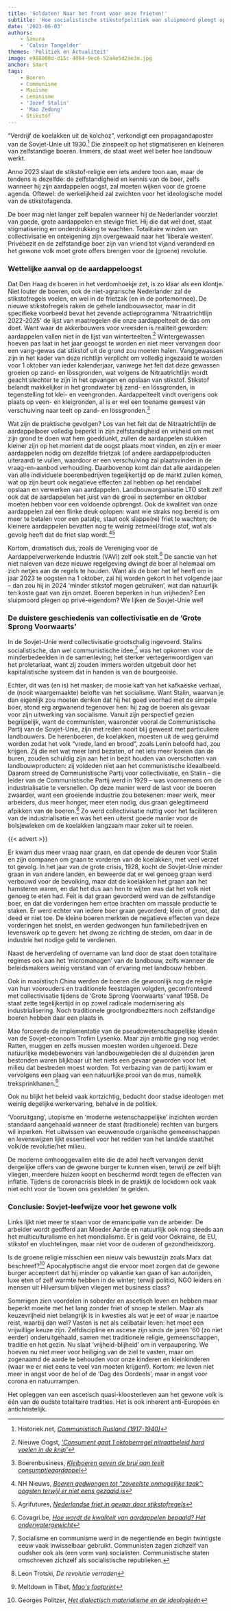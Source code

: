 ```yaml
---
title: 'Soldaten! Naar het front voor onze frieten!'
subtitle: 'Hoe socialistische stikstofpolitiek een sluipmoord pleegt op onze friet'
date: '2023-06-03'
authors:
    - Sanura
    - 'Calvin Tangelder'
themes: 'Politiek en Actualiteit'
image: e988008d-d15c-4064-9ec6-52a4e5d2ae3e.jpg
anchor: Smart
tags:
    - Boeren
    - Communisme
    - Maoïsme
    - Leninisme
    - 'Jozef Stalin'
    - 'Mao Zedong'
    - Stikstof
---
```


“Verdrijf de koelakken uit de kolchoz”, verkondigt een propagandaposter van de Sovjet-Unie uit 1930.[^1] Die zinspeelt op het stigmatiseren en kleineren van zelfstandige boeren. Immers, de staat weet wel beter hoe landbouw werkt. 

Anno 2023 slaat de stikstof-religie een iets andere toon aan, maar de tendens is dezelfde: de zelfstandigheid en kennis van de boer, zelfs wanneer hij zijn aardappelen oogst, zal moeten wijken voor de groene agenda. Oftewel: de werkelijkheid zal zwichten voor het ideologische model van de stikstofagenda. 

De boer mag niet langer zelf bepalen wanneer hij de Nederlander voorziet van goede, grote aardappelen en stevige friet. Hij die dat wel doet, staat stigmatisering en onderdrukking te wachten. Totalitaire winden van collectivisatie en onteigening zijn overgewaaid naar het ‘liberale westen’. Privébezit en de zelfstandige boer zijn van vriend tot vijand veranderd en het gewone volk moet grote offers brengen voor de (groene) revolutie. 

### Wettelijke aanval op de aardappeloogst

Dat Den Haag de boeren in het verdomhoekje zet, is zo klaar als een klontje. Niet louter de boeren, ook de niet-agrarische Nederlander zal de stikstofregels voelen, en wel in de frietzak (en in de portemonnee). De nieuwe stikstofregels raken de gehele landbouwsector, maar in dit specifieke voorbeeld bevat het zevende actieprogramma 'Nitraatrichtlijn 2022-2025' de lijst van maatregelen die onze aardappelteelt de das om doet. Want waar de akkerbouwers voor vreesden is realiteit geworden: aardappelen vallen niet in de lijst van winterteelten.[^2] Wintergewassen hoeven pas laat in het jaar geoogst te worden en niet meer vervangen door een vang-gewas dat stikstof uit de grond zou moeten halen. Vanggewassen zijn in het kader van deze richtlijn verplicht om volledig ingezaaid te worden voor 1 oktober van ieder kalenderjaar, vanwege het feit dat deze gewassen groeien op zand- en lössgronden, wat volgens de Nitraatrichtlijn wordt geacht slechter te zijn in het opvangen en opslaan van stikstof. Stikstof belandt makkelijker in het grondwater bij zand- en lössgronden, in tegenstelling tot klei- en veengronden. Aardappelteelt vindt overigens ook plaats op veen- en kleigronden, al is er wel een toename geweest van verschuiving naar teelt op zand- en lössgronden.[^3]

Wat zijn de praktische gevolgen? Los van het feit dat de Nitraatrichtlijn de aardappelboer volledig beperkt in zijn zelfstandigheid en vrijheid om met zijn grond te doen wat hem goeddunkt, zullen de aardappelen stukken kleiner zijn op het moment dat de oogst plaats moet vinden, en zijn er meer aardappelen nodig om dezelfde frietzak (of andere aardappelproducten uiteraard) te vullen, waardoor er een verschuiving zal plaatsvinden in de vraag-en-aanbod verhouding. Daarbovenop komt dan dat alle aardappelen van alle individuele boerenbedrijven tegelijkertijd op de markt zullen komen, wat op zijn beurt ook negatieve effecten zal hebben op het rendabel opslaan en verwerken van aardappelen. Landbouworganisatie LTO stelt zelf ook dat de aardappelen het juist van de groei in september en oktober moeten hebben voor een voldoende opbrengst. Ook de kwaliteit van onze aardappelen zal een flinke deuk oplopen: want wie straks nog bereid is om meer te betalen voor een patatje, staat ook slappe(re) friet te wachten; de kleinere aardappelen bevatten nog te weinig zetmeel/droge stof, wat als gevolg heeft dat de friet slap wordt.[^4][^5]

Kortom, dramatisch dus, zoals de Vereniging voor de Aardappelverwerkende Industrie (VAVI) zelf ook stelt.[^6]  De sanctie van het niet naleven van deze nieuwe regelgeving dwingt de boer al helemaal om zich netjes aan de regels te houden. Want als de boer het lef heeft om in jaar 2023 te oogsten na 1 oktober, zal hij worden gekort in het volgende jaar – dan zou hij in 2024 ‘minder stikstof mogen gebruiken’, wat dan natuurlijk ten koste gaat van zijn omzet. Boeren beperken in hun vrijheden? Een sluipmoord plegen op privé-eigendom? We lijken de Sovjet-Unie wel!

### De duistere geschiedenis van collectivisatie en de ‘Grote Sprong Voorwaarts’

In de Sovjet-Unie werd collectivisatie grootschalig ingevoerd. Stalins socialistische, dan wel communistische idee,[^7] was het opkomen voor de minderbedeelden in de samenleving; het sterker vertegenwoordigen van het proletariaat, want zij zouden immers worden uitgebuit door het kapitalistische systeem dat in handen is van de bourgeoisie. 

Echter, dit was (en is) het masker; de mooie kaft van het kafkaëske verhaal, de (nooit waargemaakte) belofte van het socialisme. Want Stalin, waarvan je dan eigenlijk zou moeten denken dat hij het goed voorhad met de simpele boer, stond erg argwanend tegenover hen: hij zag de boeren als gevaar voor zijn uitwerking van socialisme. Vanuit zijn perspectief gezien begrijpelijk, want de communisten, waaronder vooral de Communistische Partij van de Sovjet-Unie, zijn met reden nooit blij geweest met particuliere landbouwers. De herenboeren, de koelakken, moesten uit de weg geruimd worden zodat het volk “vrede, land en brood”, zoals Lenin beloofd had, zou krijgen. Zij die net wat meer land bezaten, of net iets meer koeien dan de buren, zouden schuldig zijn aan het in bezit houden van overschotten van landbouwproducten: zij voldeden niet aan het communistische ideaalbeeld. Daarom streed de Communistische Partij voor collectivisatie, en Stalin – die leider van de Communistische Partij werd in 1929 – was voornemens om de industrialisatie te versnellen. Op deze manier werd de last voor de boeren zwaarder, want een groeiende industrie zou betekenen: meer werk, meer arbeiders, dus meer honger, meer eten nodig, dus graan gelegitimeerd afpikken van de boeren.[^8]  Zo werd collectivisatie nuttig voor het faciliteren van de industrialisatie en was het een uiterst goede manier voor de bolsjewieken om de koelakken langzaam maar zeker uit te roeien.

{{< advert >}}

Er kwam dus meer vraag naar graan, en dat opende de deuren voor Stalin en zijn companen om graan te vorderen van de koelakken, met veel verzet tot gevolg. In het jaar van de grote crisis, 1928, kocht de Sovjet-Unie minder graan in van andere landen, en beweerde dat er wel genoeg graan werd verbouwd voor de bevolking, maar dat de koelakken het graan aan het hamsteren waren, en dat het dus aan hen te wijten was dat het volk niet genoeg te eten had. Feit is dat graan gevorderd werd van de zelfstandige boer, en dat die vorderingen hem ertoe brachten om massale productie te staken. Er werd echter van iedere boer graan gevorderd; klein of groot, dat deed er niet toe. De kleine boeren merkten de negatieve effecten van deze vorderingen het snelst, en werden gedwongen hun familiebedrijven en levenswerk op te geven: het dwong ze richting de steden, om daar in de industrie het nodige geld te verdienen. 

Naast de herverdeling of overname van land door de staat doen totalitaire regimes ook aan het ‘micromanagen’ van de landbouw, zelfs wanneer de beleidsmakers weinig verstand van of ervaring met landbouw hebben.

Ook in maoïstisch China werden de boeren die gewoonlijk nog de religie van hun voorouders en traditionele feestdagen volgden, geconfronteerd met collectivisatie tijdens de ‘Grote Sprong Voorwaarts’ vanaf 1958. De staat zette tegelijkertijd in op zowel radicale modernisering als industrialisering. Noch traditionele grootgrondbezitters noch zelfstandige boeren hebben daar een plaats in. 

Mao forceerde de implementatie van de pseudowetenschappelijke ideeën van de Sovjet-econoom Trofim Lysenko. Maar zijn ambitie ging nog verder. Ratten, muggen en zelfs mussen moesten worden uitgeroeid. Deze natuurlijke medebewoners van landbouwgebieden die al duizenden jaren bestonden waren blijkbaar uit het niets een gevaar geworden voor het milieu dat bestreden moest worden. Tot  verbazing van de partij kwam er vervolgens een plaag van een natuurlijke prooi van de mus, namelijk treksprinkhanen.[^9]

Ook nu blijkt het beleid vaak kortzichtig, bedacht door stadse ideologen met weinig degelijke werkervaring, behalve in de politiek.
 
‘Vooruitgang’, utopisme en ‘moderne wetenschappelijke’ inzichten worden standaard aangehaald wanneer de staat (traditionele) rechten van burgers wil inperken. Het uitwissen van eeuwenoude organische gemeenschappen en levenswijzen lijkt essentieel voor het redden van het land/de staat/het volk/de revolutie/het milieu. 

De moderne omhooggevallen elite die de adel heeft vervangen denkt dergelijke offers van de gewone burger te kunnen eisen, terwijl ze zelf blijft vliegen, meerdere huizen koopt en beschermd wordt tegen de effecten van inflatie. Tijdens de coronacrisis bleek in de praktijk de lockdown ook vaak niet echt voor de ‘boven ons gestelden’ te gelden. 

### Conclusie: Sovjet-leefwijze voor het gewone volk

Links lijkt niet meer te staan voor de emancipatie van de arbeider. De arbeider wordt geofferd aan Moeder Aarde en natuurlijk ook nog steeds aan het multiculturalisme en het mondialisme. Er is geld voor Oekraïne, de EU, stikstof en vluchtelingen, maar niet voor de ouderen of gezondheidszorg.

Is de groene religie misschien een nieuw vals bewustzijn zoals Marx dat beschreef?[^10]  Apocalyptische angst die ervoor moet zorgen dat de gewone burger accepteert dat hij minder op vakantie kan gaan of kan autorijden, luxe eten of zelf warmte hebben in de winter; terwijl politici, NGO leiders en mensen uit Hilversum blijven vliegen met business class? 

Sommigen zien voordelen in soberder en ascetisch leven en hebben maar beperkt moeite met het lang zonder friet of snoep te stellen. Maar als keuzevrijheid niet belangrijk is in kwesties als wat je eet of waar je naartoe reist, waarbij dan wel? Vasten is net als celibatair leven: het moet een vrijwillige keuze zijn. Zelfdiscipline en ascese zijn sinds de jaren '60 (zo niet eerder) onderuitgehaald, samen met traditionele religie, gemeenschappen, traditie en het gezin. Nu slaat ‘vrijheid-blijheid’ om in verpaupering. We hoeven nu niet meer voor heiliging van de ziel te vasten, maar om zogenaamd de aarde te behouden voor onze kinderen en kleinkinderen (waar we er niet eens te veel van moeten krijgen!). Kortom: we leven niet meer in angst voor de hel of de ‘Dag des Oordeels’, maar in angst voor corona en natuurrampen. 

Het opleggen van een ascetisch quasi-kloosterleven aan het gewone volk is één van de oudste totalitaire tradities. Het is ook inherent anti-Europees en antichristelijk.

[^1]: Historiek.net, _[Communistisch Rusland (1917-1940)](https://historiek.net/communistisch-rusland-geschiedenis/140705/)_
[^2]: Nieuwe Oogst, _['Consument gaat 1 oktoberregel nitraatbeleid hard voelen in de knip'](https://www.nieuweoogst.nl/nieuws/2023/05/20/consument-gaat-1-oktoberregel-nitraatbeleid-hard-voelen-in-de-knip)_
[^3]: Boerenbusiness, _[Kleiboeren geven de brui aan teelt consumptieaardappel](https://www.boerenbusiness.nl/akkerbouw/aardappelen/artikel/10867405/kleiboeren-geven-de-brui-aan-teelt-consumptieaardappel)_
[^4]:  NH Nieuws, _[Boeren gedwongen tot "zoveelste onmogelijke taak": oogsten terwijl er niet eens gezaaid is](https://www.nhnieuws.nl/nieuws/318236/boeren-gedwongen-tot-zoveelste-onmogelijke-taak-oogsten-terwijl-er-niet-eens-gezaaid-is)_
[^5]: Agrifutures, _[Nederlandse friet in gevaar door stikstofregels]( https://agrifutures.nl/stikstofregels-rijden-bakje-friet-in-de-wielen/)_
[^6]: Covagri.be, _[Hoe wordt de kwaliteit van aardappelen bepaald? Het onderwatergewicht](https://covagri.be/hoe-wordt-kwaliteit-aardappelen-bepaald-onderwatergewicht/)_
[^7]: Socialisme en communisme werd in de negentiende en begin twintigste eeuw vaak inwisselbaar gebruikt. Communisten zagen zichzelf van oudsher ook als (een vorm van) socialisten. Communistische staten omschreven zichzelf als socialistische republieken. 
[^8]: Leon Trotski, _De revolutie verraden_
[^9]: Meltdown in Tibet, _[Mao's footprint](https://www.meltdownintibet.com/f_redgreen.htm)_ 
[^10]: Georges Politzer, _[Het dialectisch materialisme en de ideologieën](https://www.marxists.org/nederlands/politzer/onbekend/filosofie/6a.htm)_
